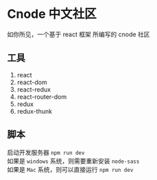 # Cnode 中文社区
如你所见，一个基于 react 框架 所编写的 cnode 社区

## 工具
1. react
2. react-dom
3. react-redux
4. react-router-dom
5. redux
6. redux-thunk

## 脚本
启动开发服务器 `npm run dev`
<br /> 如果是 `windows` 系统，则需要重新安装 `node-sass`
<br /> 如果是 `Mac` 系统，则可以直接运行 `npm run dev`
